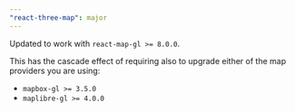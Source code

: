 ```yaml
---
"react-three-map": major
---
```


Updated to work with `react-map-gl >= 8.0.0`.

This has the cascade effect of requiring also to upgrade either of the map providers you are using:

- `mapbox-gl >= 3.5.0`
- `maplibre-gl >= 4.0.0`
